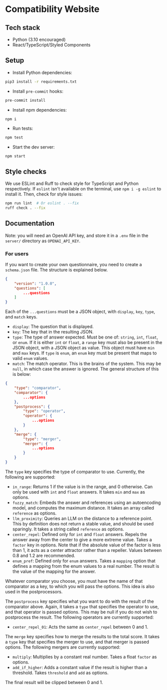 # Compatibility Website

## Tech stack

- Python (3.10 encouraged)
- React/TypeScript/Styled Components

## Setup

- Install Python dependencies:
```sh
pip3 install -r requirements.txt
```

- Install `pre-commit` hooks:
```sh
pre-commit install
```

- Install npm dependencies:
```sh
npm i
```

- Run tests:
```sh
npm test
```

- Start the dev server:
```
npm start
```

## Style checks

We use ESLint and Ruff to check style for TypeScript and Python respectively. If `eslint` isn't available on the terminal, use `npm i -g eslint` to install it. Then, check for style issues:

```sh
npm run lint  # Or eslint . --fix
ruff check . --fix
```

## Documentation

Note: you will need an OpenAI API key, and store it in a `.env` file in the `server/` directory as `OPENAI_API_KEY`.

### For users

If you want to create your own questionnaire, you need to create a `schema.json` file. The structure is explained below.

```json
{
    "version": "1.0.0",
    "questions": [
        ...questions
    ]
}
```

Each of the `...questions` must be a JSON object, with `display`, `key`, `type`, and `match` keys.

* `display`: The question that is displayed.
* `key`: The key that in the resulting JSON.
* `type`: The type of answer expected. Must be one of: `string`, `int`, `float`, or `enum`. If it is either `int` or `float`, a `range` key must also be present in the JSON object, with a JSON object as value. This object must have `min` and `max` keys. If `type` is `enum`, an `enum` key must be present that maps to valid `enum` values.
* `match`: The match operator. This is the brains of the system. This may be `null`, in which case the answer is ignored. The general structure of this is below:

```json
{
    "type": "comparator",
    "comparator": {
        ...options
    },
    "postprocess": {
        "type": "operator",
        "operator": {
            ...options
        }
    },
    "merge": {
        "type": "merger",
        "merger": {
            ...options
        }
    }
}
```

The `type` key specifies the type of comparator to use. Currently, the following are supported:
* `in_range`: Returns 1 if the value is in the range, and 0 otherwise. Can only be used with `int` and `float` answers. It takes `min` and `max` as options.
* `fuzzy_match`: Embeds the answer and references using an autoencoding model, and computes the maximum distance. It takes an array called `reference` as options.
* `llm_proximity`: Queries an LLM on the distance to a reference point. This by definition does not return a stable value, and should be used sparingly. It takes a string called `reference` as options.
* `center_repel`: Defined only for `int` and `float` answers. Repels the answer away from the center to give a more extreme value. Takes a `factor` key in options. Note that if the absolute value of the factor is less than 1, it acts as a center attractor rather than a repeller. Values between 0.8 and 1.2 are recommended.
* `enum_pref`: Defined only for `enum` answers. Takes a `mapping` option that defines a mapping from the enum values to a real number. The result is the value of the mapping for the answer.

Whatever comparator you choose, you must have the name of that comparator as a key, to which you will pass the options. This idea is also used in the postprocessors.

The `postprocess` key specifies what you want to do with the result of the comparator above. Again, it takes a `type` that specifies the operator to use, and that operator is passed options. This may be null if you do not wish to postprocess the result. The following operators are currently supported:
* `center_repel_01`: Acts the same as `center_repel` between 0 and 1.

The `merge` key specifies how to merge the results to the total score. It takes a `type` key that specifies the merger to use, and that merger is passed options. The following mergers are currently supported:
* `multiply`: Multiplies by a constant real number. Takes a float `factor` as options.
* `add_if_higher`: Adds a constant value if the result is higher than a threshold. Takes `threshold` and `add` as options.

The final result will be clipped between 0 and 1.
